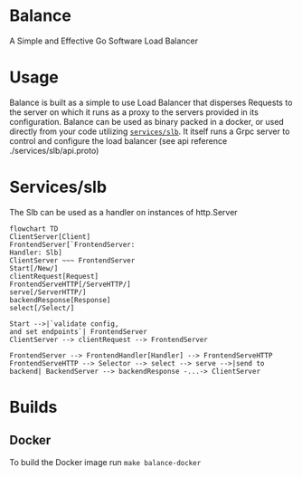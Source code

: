 # Balance
A Simple and Effective Go Software Load Balancer

# Usage
Balance is built as a simple to use Load Balancer that disperses Requests to the server on which it runs as a proxy to the servers provided in its configuration.
Balance can be used as binary packed in a docker, or used directly from your code utilizing [`services/slb`](#Services/slb).
It itself runs a Grpc server to control and configure the load balancer (see api reference ./services/slb/api.proto)

# Services/slb
The Slb can be used as a handler on instances of http.Server

```mermaid
flowchart TD
ClientServer[Client]
FrontendServer[`FrontendServer: 
Handler: Slb]
ClientServer ~~~ FrontendServer
Start[/New/]
clientRequest[Request]
FrontendServeHTTP[/ServeHTTP/]
serve[/ServerHTTP/]
backendResponse[Response]
select[/Select/]

Start -->|`validate config, 
and set endpoints`| FrontendServer
ClientServer --> clientRequest --> FrontendServer

FrontendServer --> FrontendHandler[Handler] --> FrontendServeHTTP
FrontendServeHTTP --> Selector --> select --> serve -->|send to backend| BackendServer --> backendResponse -...-> ClientServer
```

# Builds 
## Docker
To build the Docker image run
```make balance-docker```